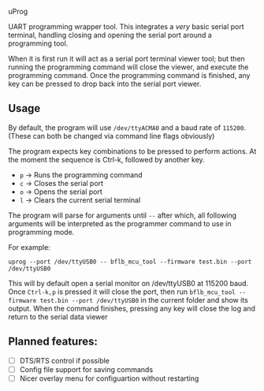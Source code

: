uProg

UART programming wrapper tool.
This integrates a _very_ basic serial port terminal, handling closing and opening the serial port around a programming tool.

When it is first run it will act as a serial port terminal viewer tool; but then running the programming command will close the viewer, and execute the programming command.
Once the programming command is finished, any key can be pressed to drop back into the serial port viewer.

## Usage

By default, the program will use `/dev/ttyACMA0` and a baud rate of `115200`.
(These can both be changed via command line flags obviously)

The program expects key combinations to be pressed to perform actions.
At the moment the sequence is Ctrl-k, followed by another key.

- `p` -> Runs the programming command
- `c` -> Closes the serial port
- `o` -> Opens the serial port
- `l` -> Clears the current serial terminal

The program will parse for arguments until `--` after which, all following arguments will be interpreted as the programmer command to use in programming mode.

For example:
```
uprog --port /dev/ttyUSB0 -- bflb_mcu_tool --firmware test.bin --port /dev/ttyUSB0
```

This will by default open a serial monitor on /dev/ttyUSB0 at 115200 baud.
Once `Ctrl-k,p` is pressed it will close the port, then run `bflb_mcu_tool --firmware test.bin --port /dev/ttyUSB0` in the current folder and show its output.
When the command finishes, pressing any key will close the log and return to the serial data viewer


## Planned features:
- [ ] DTS/RTS control if possible
- [ ] Config file support for saving commands
- [ ] Nicer overlay menu for configuartion without restarting